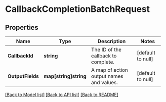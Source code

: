 # CallbackCompletionBatchRequest

## Properties
Name | Type | Description | Notes
------------ | ------------- | ------------- | -------------
**CallbackId** | **string** | The ID of the callback to complete. | [default to null]
**OutputFields** | **map[string]string** | A map of action output names and values. | [default to null]

[[Back to Model list]](../README.md#documentation-for-models) [[Back to API list]](../README.md#documentation-for-api-endpoints) [[Back to README]](../README.md)

